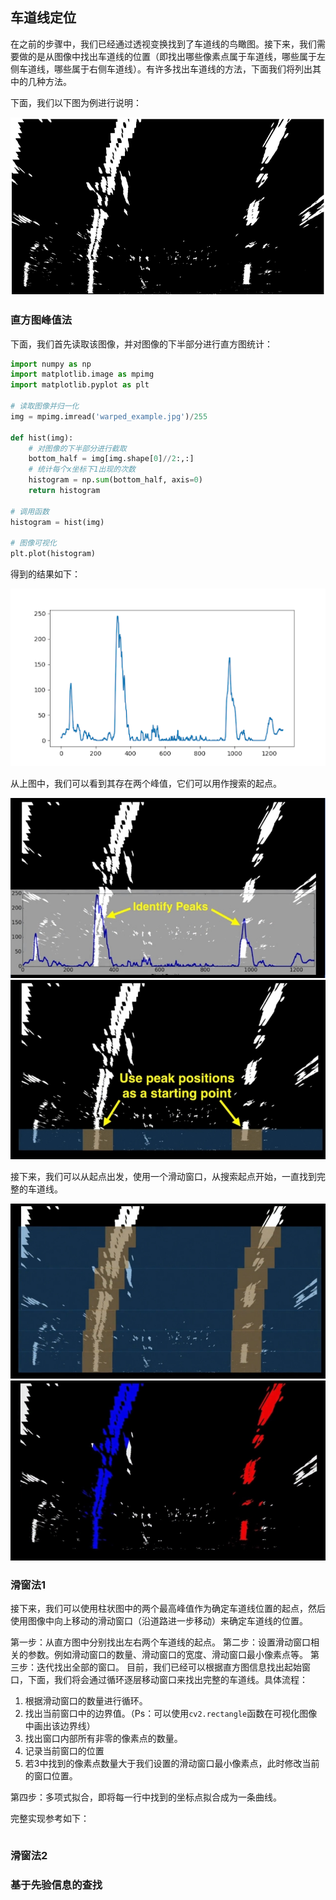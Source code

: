 ## 车道线定位

在之前的步骤中，我们已经通过透视变换找到了车道线的鸟瞰图。接下来，我们需要做的是从图像中找出车道线的位置（即找出哪些像素点属于车道线，哪些属于左侧车道线，哪些属于右侧车道线）。有许多找出车道线的方法，下面我们将列出其中的几种方法。

下面，我们以下图为例进行说明：

![](/assets/78.jpg)


### 直方图峰值法

下面，我们首先读取该图像，并对图像的下半部分进行直方图统计：

```python
import numpy as np
import matplotlib.image as mpimg
import matplotlib.pyplot as plt

# 读取图像并归一化
img = mpimg.imread('warped_example.jpg')/255

def hist(img):
    # 对图像的下半部分进行截取
    bottom_half = img[img.shape[0]//2:,:]
    # 统计每个x坐标下1出现的次数
    histogram = np.sum(bottom_half, axis=0)
    return histogram

# 调用函数
histogram = hist(img)

# 图像可视化
plt.plot(histogram)
```

得到的结果如下：

![histogram](/assets/79.jpg)

从上图中，我们可以看到其存在两个峰值，它们可以用作搜索的起点。

![](/assets/80.jpg)
![](/assets/81.jpg)

接下来，我们可以从起点出发，使用一个滑动窗口，从搜索起点开始，一直找到完整的车道线。

![](/assets/82.jpg)
![](/assets/83.jpg)


### 滑窗法1

接下来，我们可以使用柱状图中的两个最高峰值作为确定车道线位置的起点，然后使用图像中向上移动的滑动窗口（沿道路进一步移动）来确定车道线的位置。

第一步：从直方图中分别找出左右两个车道线的起点。
第二步：设置滑动窗口相关的参数。例如滑动窗口的数量、滑动窗口的宽度、滑动窗口最小像素点等。
第三步：迭代找出全部的窗口。
目前，我们已经可以根据直方图信息找出起始窗口，下面，我们将会通过循环逐层移动窗口来找出完整的车道线。具体流程：

1. 根据滑动窗口的数量进行循环。
2. 找出当前窗口中的边界值。（Ps：可以使用`cv2.rectangle`函数在可视化图像中画出该边界线）
3. 找出窗口内部所有非零的像素点的数量。
4. 记录当前窗口的位置
5. 若3中找到的像素点数量大于我们设置的滑动窗口最小像素点，此时修改当前的窗口位置。

第四步：多项式拟合，即将每一行中找到的坐标点拟合成为一条曲线。

完整实现参考如下：

```python

```


### 滑窗法2




### 基于先验信息的查找







